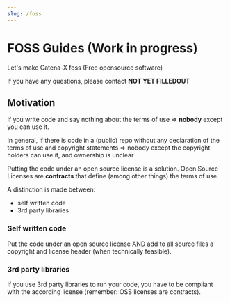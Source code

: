 ```yaml
---
slug: /foss
---
```


# FOSS Guides (Work in progress)

Let's make Catena-X foss (Free opensource software)

If you have any questions, please contact **NOT YET FILLEDOUT**

## Motivation

If you write code and say nothing about the terms of use
=> **nobody** except you can use it.

In general, if there is code in a (public) repo without any declaration of the terms of use and copyright statements
=> nobody except the copyright holders can use it, and ownership is unclear

Putting the code under an open source license is a solution.
Open Source Licenses are **contracts** that define (among other things) the terms of use.

A distinction is made between:

- self written code
- 3rd party libraries

### Self written code

Put the code under an open source license
AND add to all source files a copyright and license header (when technically feasible).

### 3rd party libraries

If you use 3rd party libraries to run your code, you have to be compliant
with the according license (remember: OSS licenses are contracts).
